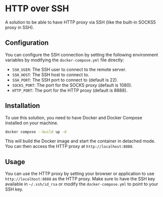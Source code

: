 # HTTP over SSH
A solution to be able to have HTTP proxy via SSH (like the built-in SOCKS5 proxy in SSH).

## Configuration
You can configure the SSH connection by setting the following environment variables by modifying the `docker-compose.yml` file directly:
- `SSH_USER`: The SSH user to connect to the remote server.
- `SSH_HOST`: The SSH host to connect to.
- `SSH_PORT`: The SSH port to connect to (default is 22).
- `SOCKS_PORT`: The port for the SOCKS proxy (default is 1080).
- `HTTP_PORT`: The port for the HTTP proxy (default is 8888).

## Installation
To use this solution, you need to have Docker and Docker Compose installed on your machine.
```bash
docker compose --build up -d
```
This will build the Docker image and start the container in detached mode.
You can then access the HTTP proxy at `http://localhost:8888`.

## Usage
You can use the HTTP proxy by setting your browser or application to use `http://localhost:8888` as the HTTP proxy.
Make sure to have the SSH key available in `~/.ssh/id_rsa` or modify the `docker-compose.yml` to point to your SSH key.